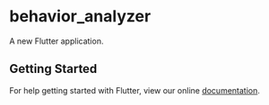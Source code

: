 # behavior_analyzer

A new Flutter application.

## Getting Started

For help getting started with Flutter, view our online
[documentation](https://flutter.io/).
